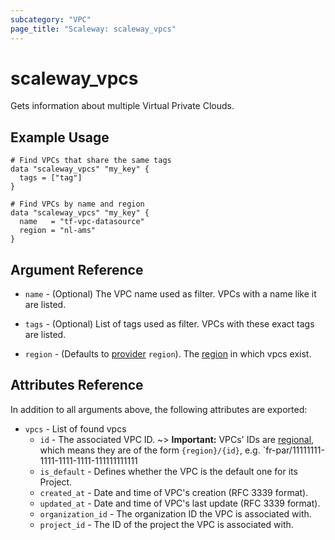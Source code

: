 ```yaml
---
subcategory: "VPC"
page_title: "Scaleway: scaleway_vpcs"
---
```


# scaleway_vpcs

Gets information about multiple Virtual Private Clouds.

## Example Usage

```hcl
# Find VPCs that share the same tags
data "scaleway_vpcs" "my_key" {
  tags = ["tag"]
}

# Find VPCs by name and region
data "scaleway_vpcs" "my_key" {
  name   = "tf-vpc-datasource"
  region = "nl-ams"
}
```

## Argument Reference

- `name` - (Optional) The VPC name used as filter. VPCs with a name like it are listed.

- `tags` - (Optional) List of tags used as filter. VPCs with these exact tags are listed.

- `region` - (Defaults to [provider](../index.md#region) `region`). The [region](../guides/regions_and_zones.md#regions) in which vpcs exist.

## Attributes Reference

In addition to all arguments above, the following attributes are exported:

- `vpcs` - List of found vpcs
    - `id` - The associated VPC ID.
      ~> **Important:** VPCs' IDs are [regional](../guides/regions_and_zones.md#resource-ids), which means they are of the form `{region}/{id}`, e.g. `fr-par/11111111-1111-1111-1111-111111111111
    - `is_default` - Defines whether the VPC is the default one for its Project.
    - `created_at` - Date and time of VPC's creation (RFC 3339 format).
    - `updated_at` - Date and time of VPC's last update (RFC 3339 format).
    - `organization_id` - The organization ID the VPC is associated with.
    - `project_id` - The ID of the project the VPC is associated with.